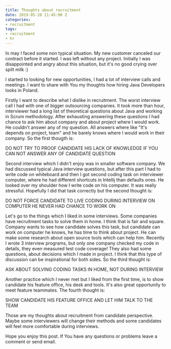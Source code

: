 ```yaml
---
title: Thoughts about recruitment
date: 2019-05-28 11:45:00 Z
categories:
- recruitment
tags:
- recruitment
- hr
---
```


In may I faced some non typical situation.
My new customer canceled our contract before it started.
I was left without any project. Initially I was disappointed and angry about this situation, but it's no good crying over spilt milk :)

I started to looking for new opportunities, I had a lot of interview calls and meetings. I want to share with You my thoughts how hiring Java Developers looks in Poland.

Firstly I want to describe what I dislike in recruitment. The worst interview call I had with one of bigger outsourcing companies. It took more than hour, interviewer had a long list of theoretical questions about Java and working in Scrum methodology. After exhausting answering these questions I had chance to ask him about company and about project where I would work. He couldn't answer any of my question. All answers where like "It's depends on project, team" and he barely knows where I would work in their company. So the first thougth is:

DO NOT TRY TO PROOF CANDIDATE HIS LACK OF KNOWLEDGE IF YOU CAN NOT ANSWER ANY OF CANDIDATE QUESTION

Second interview which I didn't enjoy was in smaller software company. We had discussed typical Java interview questions, but after this part I had to write code on whiteboard and then I got second coding task on interviewer computer, where he had different shortcuts in Intellij than defaults ones. He looked over my shoulder how I write code on his computer. It was really stressful. Hopefully I did that task correctly but the second thought is:

DO NOT FORCE CANDIDATE TO LIVE CODING DURING INTERVIEW ON COMPUTER HE NEVER HAD CHANCE TO WORK ON

Let's go to the things which I liked in some interviews. Some companies have recruitment tasks to solve them in home. I think that is fair and square. Company wants to see how candidate solves this task, but candidate can work on computer he knows, he has time to think about project. He can make some research about open source tools which can help him. Recently I wrote 3 interview programs, but only one company checked my code in details, they even measured test code coverage! They also had some questions, about decisions which I made in project. I think that this type of discussion can be inspirational for both sides. So the third thought is:

ASK ABOUT SOLVING CODING TASKS IN HOME, NOT DURING INTERVIEW

Another practice which I never met but I liked from the first time, is to show candidate his feature office, his desk and tools. It's also great opportunity to meet feature teammates. The fourth thought is:

SHOW CANDIDATE HIS FEATURE OFFICE AND LET HIM TALK TO THE TEAM

Those are my thoughts about recruitment from candidate perspective.
Maybe some interviewers will change their methods and some candidates will feel more comfortable during interviews.

Hope you enjoy this post. If You have any questions or problems leave a comment or send email.
